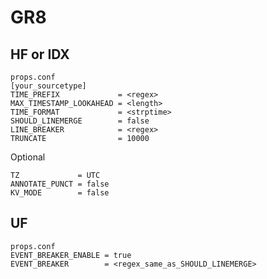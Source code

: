 # GR8

## HF or IDX

```dosini
props.conf
[your_sourcetype]
TIME_PREFIX             = <regex>
MAX_TIMESTAMP_LOOKAHEAD = <length>
TIME_FORMAT             = <strptime>
SHOULD_LINEMERGE        = false
LINE_BREAKER            = <regex>
TRUNCATE                = 10000
```

Optional

```dosini
TZ             = UTC
ANNOTATE_PUNCT = false
KV_MODE        = false
```

## UF

```dosini
props.conf
EVENT_BREAKER_ENABLE = true
EVENT_BREAKER        = <regex_same_as_SHOULD_LINEMERGE>
```
